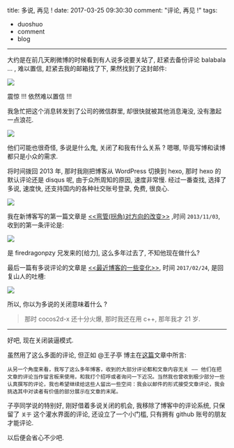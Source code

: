 title: 多说, 再见 !
date: 2017-03-25 09:30:30
comment: "评论, 再见 !"
tags: 
- duoshuo
- comment
- blog
---

大约是在前几天刷微博的时候看到有人说多说要关站了, 赶紧去备份评论 balabala ... , 难以置信, 赶紧去我的邮箱找了下, 果然找到了这封邮件:

![][1]

震惊 !!! 依然难以置信 !!!

我急忙把这个消息转发到了公司的微信群里, 却很快就被其他消息淹没, 没有激起一点浪花.

![][2]

他们可能也很奇怪, 多说是什么鬼, 关闭了和我有什么关系 ? 嗯哪, 毕竟写博和读博都只是小众的需求.

将时间拨回 2013 年, 那时我刚把博客从 WordPress 切换到 hexo, 那时 hexo 的默认评论还是 disqus 呢, 由于众所周知的原因, 速度非常慢. 经过一番查找, 选择了多说, 速度快, 还支持国内的各种社交账号登录, 免费, 很良心.

![][3]

我在新博客写的第一篇文章是 [<<弯管(拐角)对方向的改变>>][4] ,时间 `2013/11/03`, 收到的第一条评论是:

![][5]

是 firedragonpzy 兄发来的[给力], 这么多年过去了, 不知他现在做什么?　

最后一篇有多说评论的文章是 [<<最近博客的一些变化>>][6], 时间 `2017/02/24`, 是回复山人的吐槽:

![][7]


所以, 你以为多说的关闭意味着什么 ? 

>那时 cocos2d-x 还十分火爆, 
那时我还在用 c++, 
那年我才 21 岁.



---

好吧, 现在关闭装逼模式.

虽然用了这么多面的评论, 但正如 @王子亭 博主在[这篇][8]文章中所言:

```
从另一个角度来看，我写了这么多年博客，收到的大部分评论都和文章内容无关 —— 他们在把文章的评论当作留言板来使用，和我打个招呼或者询问一下近况。当然我也曾收到极少部分一些认真撰写的评论，我也希望继续给这些人留出一些空间：我会以邮件的形式接受文章评论，我会挑选其中对读者有价值的部分展示在文章的末尾。
```

子亭同学说的特别好, 刚好借着多说关闭的机会, 我移除了博客中的评论系统, 只保留了 `关于` 这个灌水界面的评论, 还设立了一个小门槛, 只有拥有 github 账号的朋友才能评论.

以后便会省心不少吧.


[1]: https://ww3.sinaimg.cn/large/006tNbRwly1fdyu57rth7j30pi08bab4.jpg
[2]: https://ww2.sinaimg.cn/large/006tNbRwly1fdyuh2osr9j30bu0j2gmh.jpg
[3]: https://ww4.sinaimg.cn/large/006tNbRwly1fdyujgpr90j30um0kk0wp.jpg
[4]: http://blog.justbilt.com/2013/11/03/elbow/
[5]: https://ww4.sinaimg.cn/large/006tNbRwly1fdyuxow26aj30nf022weq.jpg
[6]: http://blog.justbilt.com/2017/02/24/some-change-for-blog/
[7]: https://ww4.sinaimg.cn/large/006tNbRwly1fdyv73hz7fj30ng040aai.jpg
[8]: https://jysperm.me/2016/05/remove-comments-and-wechat/
